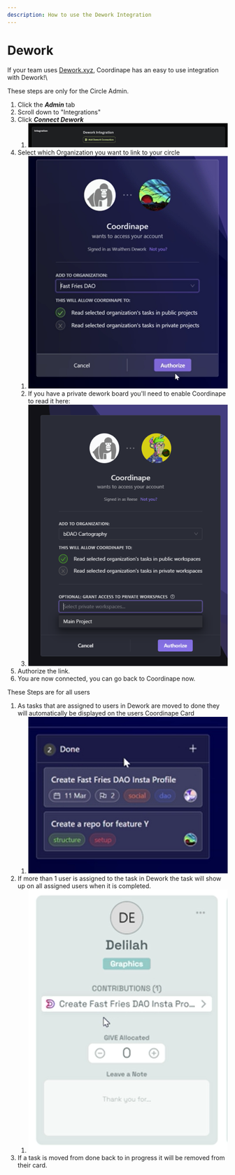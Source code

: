 ```yaml
---
description: How to use the Dework Integration
---
```


# Dework

If your team uses [Dework.xyz](https://dework.xyz/), Coordinape has an easy to use integration with Dework!\\

These steps are only for the Circle Admin.

1. Click the _**Admin**_ tab
2. Scroll down to "Integrations"
3. Click _**Connect Dework**_
   1. ![](<../../.gitbook/assets/image (70).png>)
4. Select which Organization you want to link to your circle
   1. ![](<../../.gitbook/assets/image (5) (3).png>)
   2. If you have a private dework board you'll need to enable Coordinape to read it here:
   3. ![](<../../.gitbook/assets/image (7) (3).png>)
5. Authorize the link.
6. You are now connected, you can go back to Coordinape now.

These Steps are for all users

1. As tasks that are assigned to users in Dework are moved to done they will automatically be displayed on the users Coordinape Card
   1. ![](<../../.gitbook/assets/image (7) (2).png>)
2. If more than 1 user is assigned to the task in Dework the task will show up on all assigned users when it is completed.
   1. ![](<../../.gitbook/assets/image (4) (2).png>)
3. If a task is moved from done back to in progress it will be removed from their card.
